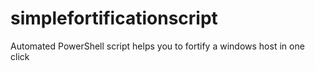 # simplefortificationscript
Automated PowerShell script helps you to fortify a windows host in one click
